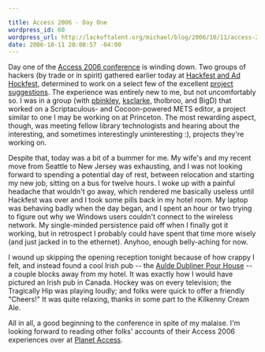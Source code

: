 ```yaml
--- 

title: Access 2006 - Day One
wordpress_id: 60
wordpress_url: http://lackoftalent.org/michael/blog/2006/10/11/access-2006-day-one/
date: 2006-10-11 20:08:57 -04:00
---
```

Day one of the <a target="_blank" href="http://www.access2006.uottawa.ca/">Access 2006 conference</a> is winding down.  Two groups of hackers (by trade or in spirit) gathered earlier today at <a target="_blank" href="http://www.access2006.uottawa.ca/?page_id=13">Hackfest and Ad Hockfest</a>, determined to work on a select few of the excellent <a target="_blank" href="http://hackfest.kicks-ass.net/home/suggestion">project suggestions</a>.  The experience was entirely new to me, but not uncomfortably so.  I was in a group (with <a target="_blank" href="http://www.wallandbinkley.com/quaedam/">pbinkley</a>, <a target="_blank" href="http://www.kevinclarke.info/weblog/">ksclarke</a>, tholbroo, and BigD) that worked on a Scriptaculous- and Cocoon-powered METS editor, a project similar to one I may be working on at Princeton.  The most rewarding aspect, though, was meeting fellow library technologists and hearing about the interesting, and sometimes interestingly uninteresting :), projects they're working on.

Despite that, today was a bit of a bummer for me.  My wife's and my recent move from Seattle to New Jersey was exhausting, and I was not looking forward to spending a potential day of rest, between relocation and starting my new job, sitting on a bus for twelve hours.  I woke up with a painful headache that wouldn't go away, which rendered me basically useless until Hackfest was over and I took some pills back in my hotel room. My laptop was behaving badly when the day began, and I spent an hour or two trying to figure out why we Windows users couldn't connect to the wireless network.  My single-minded persistence paid off when I finally got it working, but in retrospect I probably could have spent that time more wisely (and just jacked in to the ethernet).  Anyhoo, enough belly-aching for now.

I wound up skipping the opening reception tonight because of how crappy I felt, and instead found a cool Irish pub -- the <a target="_blank" href="http://www.auldedubliner.com/">Aulde Dubliner Pour House</a> -- a couple blocks away from my hotel.  It was exactly how I would have pictured an Irish pub in Canada.  Hockey was on every television; the Tragically Hip was playing loudly; and folks were quick to offer a friendly "Cheers!"  It was quite relaxing, thanks in some part to the Kilkenny Cream Ale.

All in all, a good beginning to the conference in spite of my malaise.  I'm looking forward to reading other folks' accounts of their Access 2006 experiences over at <a target="_blank" href="http://www.access2006.uottawa.ca/planet.php">Planet Access</a>.
